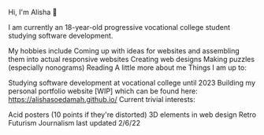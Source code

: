 Hi, I'm Alisha 👾

I am currently an 18-year-old progressive vocational college student studying software development.

My hobbies include
Coming up with ideas for websites and assembling them into actual responsive websites
Creating web designs
Making puzzles (especially nonograms)
Reading
A little more about me
Things I am up to:

Studying software development at vocational college until 2023
Building my personal portfolio website [WIP] which can be found here: https://alishasoedamah.github.io/
Current trivial interests:

Acid posters (10 points if they're distorted)
3D elements in web design
Retro Futurism
Journalism
last updated 2/6/22
